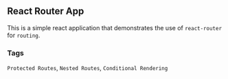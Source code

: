 ## React Router App

This is a simple react application that demonstrates the use of `react-router` for `routing`.

### Tags

`Protected Routes`, `Nested Routes`, `Conditional Rendering`